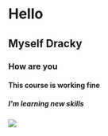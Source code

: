 # Hello
## Myself Dracky
### How are you
#### This course is working fine
##### I'm learning new skills

![](https://images.pexels.com/photos/326055/pexels-photo-326055.jpeg?auto=compress&cs=tinysrgb&w=1260&h=750&dpr=1)
